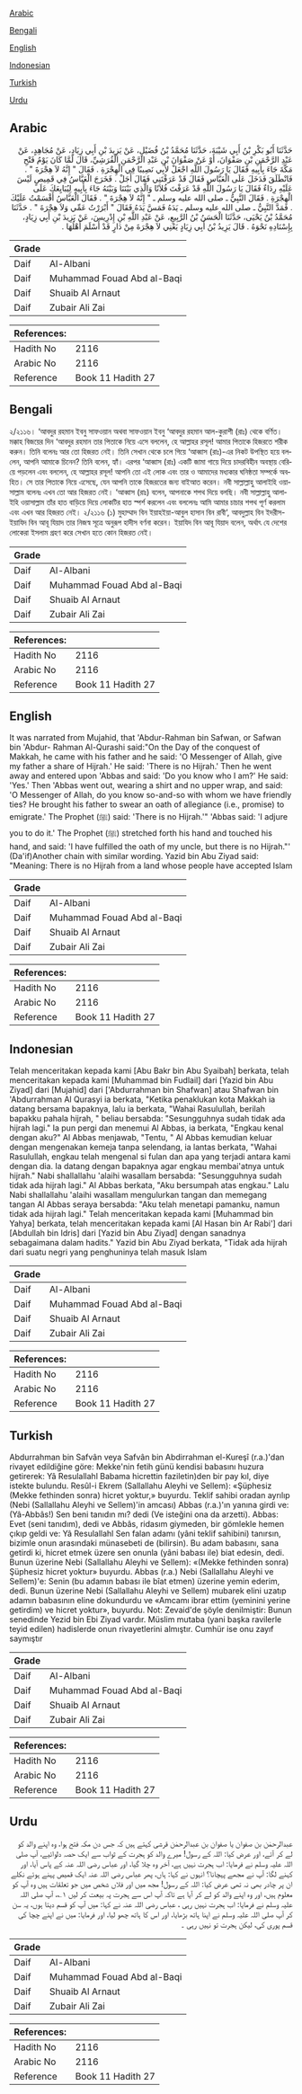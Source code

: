 [Arabic](#arabic)

[Bengali](#bengali)

[English](#english)

[Indonesian](#indonesian)

[Turkish](#turkish)

[Urdu](#urdu)

## Arabic


<div dir="rtl" lang="ar" style={{fontSize:'larger',backgroundColor:'#f8f9fa',padding:20}}>
حَدَّثَنَا أَبُو بَكْرِ بْنُ أَبِي شَيْبَةَ، حَدَّثَنَا مُحَمَّدُ بْنُ فُضَيْلٍ، عَنْ يَزِيدَ بْنِ أَبِي زِيَادٍ، عَنْ مُجَاهِدٍ، عَنْ عَبْدِ الرَّحْمَنِ بْنِ صَفْوَانَ، أَوْ عَنْ صَفْوَانَ بْنِ عَبْدِ الرَّحْمَنِ الْقُرَشِيِّ، قَالَ لَمَّا كَانَ يَوْمُ فَتْحِ مَكَّةَ جَاءَ بِأَبِيهِ فَقَالَ يَا رَسُولَ اللَّهِ اجْعَلْ لأَبِي نَصِيبًا فِي الْهِجْرَةِ ‏.‏ فَقَالَ ‏"‏ إِنَّهُ لاَ هِجْرَةَ ‏"‏ ‏.‏ فَانْطَلَقَ فَدَخَلَ عَلَى الْعَبَّاسِ فَقَالَ قَدْ عَرَفْتَنِي فَقَالَ أَجَلْ ‏.‏ فَخَرَجَ الْعَبَّاسُ فِي قَمِيصٍ لَيْسَ عَلَيْهِ رِدَاءٌ فَقَالَ يَا رَسُولَ اللَّهِ قَدْ عَرَفْتَ فُلاَنًا وَالَّذِي بَيْنَنَا وَبَيْنَهُ جَاءَ بِأَبِيهِ لِيُبَايِعَكَ عَلَى الْهِجْرَةِ ‏.‏ فَقَالَ النَّبِيُّ ـ صلى الله عليه وسلم ـ ‏"‏ إِنَّهُ لاَ هِجْرَةَ ‏"‏ ‏.‏ فَقَالَ الْعَبَّاسُ أَقْسَمْتُ عَلَيْكَ ‏.‏ فَمَدَّ النَّبِيُّ ـ صلى الله عليه وسلم ـ يَدَهُ فَمَسَّ يَدَهُ فَقَالَ ‏"‏ أَبْرَرْتُ عَمِّي وَلاَ هِجْرَةَ ‏"‏ ‏.‏ حَدَّثَنَا مُحَمَّدُ بْنُ يَحْيَى، حَدَّثَنَا الْحَسَنُ بْنُ الرَّبِيعِ، عَنْ عَبْدِ اللَّهِ بْنِ إِدْرِيسَ، عَنْ يَزِيدَ بْنِ أَبِي زِيَادٍ، بِإِسْنَادِهِ نَحْوَهُ ‏.‏ قَالَ يَزِيدُ بْنُ أَبِي زِيَادٍ يَعْنِي لاَ هِجْرَةَ مِنْ دَارٍ قَدْ أَسْلَمَ أَهْلُهَا ‏.‏
</div>
<div style={{backgroundColor:'#f8f9fa',padding:20, marginBottom: 10}}><table> <thead> <tr> <th>Grade</th> <th></th> </tr> </thead> <tbody> <tr><td>Daif</td><td>Al-Albani</td></tr><tr><td>Daif</td><td>Muhammad Fouad Abd al-Baqi</td></tr><tr><td>Daif</td><td>Shuaib Al Arnaut</td></tr><tr><td>Daif</td><td>Zubair Ali Zai</td></tr></tbody></table><table> <thead> <tr> <th>References:</th> <th></th> </tr> </thead> <tbody><tr><td>Hadith No</td><td>2116</td></tr><tr><td>Arabic No</td><td>2116</td></tr><tr><td>Reference</td><td>Book 11 Hadith 27</td></tr></tbody></table></div>

## Bengali


<div dir="ltr" lang="bn" style={{fontSize:'larger',backgroundColor:'#f8f9fa',padding:20}}>
২/২১১৬। ‘আবদুর রহমান ইবনু সাফওয়ান অথবা সাফওয়ান ইবনু ‘আবদুর রহমান আল-কুরাশী (রাঃ) থেকে বর্ণিত। মক্কাহ বিজয়ের দিন ‘আবদুর রহমান তার পিতাকে নিয়ে এসে বললেন, হে আল্লাহর রসূল! আমার পিতাকে হিজরতে শরীক করুন। তিনি বলেনঃ আর তো হিজরত নেই। তিনি সেখান থেকে চলে গিয়ে ‘আব্বাস (রাঃ)-এর নিকট উপস্থিত হয়ে বললেন, আপনি আমাকে চিনেন? তিনি বলেন, হ্যাঁ। এরপর ‘আব্বাস (রাঃ) একটি জামা গায়ে দিয়ে চাদরবিহীন অবস্থায় বেরিয়ে পড়লেন এবং বললেন, হে আল্লাহর রসূল! আপনি তো এই লোক এবং তার ও আমাদের মধ্যকার ঘনিষ্ঠতা সম্পর্কে অবহিত। সে তার পিতাকে নিয়ে এসেছে, যেন আপনি তাকে হিজরতের জন্য বাইআত করেন। নবী সাল্লাল্লাহু আলাইহি ওয়াসাল্লাম বলেনঃ এখন তো আর হিজরত নেই। ‘আব্বাস (রাঃ) বলেন, আপনাকে শপথ দিয়ে বলছি। নবী সাল্লাল্লাহু আলাইহি ওয়াসাল্লাম তাঁর হাত বাড়িয়ে দিয়ে লোকটির হাত স্পর্শ করলেন এবং বললেনঃ আমি আমার চাচার শপথ পূর্ণ করলাম এবং এখন আর হিজরত নেই। ২/২১১৬ (১) মুহাম্মাদ বিন ইয়াহইয়া-আবুল হাসান বিন রাবী‘, আবদুল্লাহ বিন ইদরীস-ইয়াযিদ বিন আবূ যিয়াদ তার নিজস্ব সূত্রে অনুরূপ হাদীস বর্ণনা করেন। ইয়াযিদ বিন আবূ যিয়াদ বলেন, অর্থাৎ যে দেশের লোকেরা ইসলাম গ্রহণ করে সেখান হতে কোন হিজরত নেই।
</div>
<div style={{backgroundColor:'#f8f9fa',padding:20, marginBottom: 10}}><table> <thead> <tr> <th>Grade</th> <th></th> </tr> </thead> <tbody> <tr><td>Daif</td><td>Al-Albani</td></tr><tr><td>Daif</td><td>Muhammad Fouad Abd al-Baqi</td></tr><tr><td>Daif</td><td>Shuaib Al Arnaut</td></tr><tr><td>Daif</td><td>Zubair Ali Zai</td></tr></tbody></table><table> <thead> <tr> <th>References:</th> <th></th> </tr> </thead> <tbody><tr><td>Hadith No</td><td>2116</td></tr><tr><td>Arabic No</td><td>2116</td></tr><tr><td>Reference</td><td>Book 11 Hadith 27</td></tr></tbody></table></div>

## English


<div dir="ltr" lang="en" style={{fontSize:'larger',backgroundColor:'#f8f9fa',padding:20}}>
It was narrated from Mujahid, that 'Abdur-Rahman bin Safwan, or Safwan bin 'Abdur- Rahman Al-Qurashi said:"On the Day of the conquest of Makkah, he came with his father and he said: 'O Messenger of Allah, give my father a share of Hijrah.' He said: 'There is no Hijrah.' Then he went away and entered upon 'Abbas and said: 'Do you know who I am?' He said: 'Yes.' Then 'Abbas went out, wearing a shirt and no upper wrap, and said: 'O Messenger of Allah, do you know so-and-so with whom we have friendly ties? He brought his father to swear an oath of allegiance (i.e., promise) to emigrate.' The Prophet (ﷺ) said: 'There is no Hijrah.'" 'Abbas said: 'I adjure you to do it.' The Prophet (ﷺ) stretched forth his hand and touched his hand, and said: 'I have fulfilled the oath of my uncle, but there is no Hijrah."' (Da'if)Another chain with similar wording. Yazid bin Abu Ziyad said: "Meaning: There is no Hijrah from a land whose people have accepted Islam
</div>
<div style={{backgroundColor:'#f8f9fa',padding:20, marginBottom: 10}}><table> <thead> <tr> <th>Grade</th> <th></th> </tr> </thead> <tbody> <tr><td>Daif</td><td>Al-Albani</td></tr><tr><td>Daif</td><td>Muhammad Fouad Abd al-Baqi</td></tr><tr><td>Daif</td><td>Shuaib Al Arnaut</td></tr><tr><td>Daif</td><td>Zubair Ali Zai</td></tr></tbody></table><table> <thead> <tr> <th>References:</th> <th></th> </tr> </thead> <tbody><tr><td>Hadith No</td><td>2116</td></tr><tr><td>Arabic No</td><td>2116</td></tr><tr><td>Reference</td><td>Book 11 Hadith 27</td></tr></tbody></table></div>

## Indonesian


<div dir="ltr" lang="id" style={{fontSize:'larger',backgroundColor:'#f8f9fa',padding:20}}>
Telah menceritakan kepada kami [Abu Bakr bin Abu Syaibah] berkata, telah menceritakan kepada kami [Muhammad bin Fudlail] dari [Yazid bin Abu Ziyad] dari [Mujahid] dari ['Abdurrahman bin Shafwan] atau Shafwan bin 'Abdurrahman Al Qurasyi ia berkata, "Ketika penaklukan kota Makkah ia datang bersama bapaknya, lalu ia berkata, "Wahai Rasulullah, berilah bapakku pahala hijrah, " beliau bersabda: "Sesungguhnya sudah tidak ada hijrah lagi." Ia pun pergi dan menemui Al Abbas, ia berkata, "Engkau kenal dengan aku?" Al Abbas menjawab, "Tentu, " Al Abbas kemudian keluar dengan mengenakan kemeja tanpa selendang, ia lantas berkata, "Wahai Rasulullah, engkau telah mengenal si fulan dan apa yang terjadi antara kami dengan dia. Ia datang dengan bapaknya agar engkau membai'atnya untuk hijrah." Nabi shallallahu 'alaihi wasallam bersabda: "Sesungguhnya sudah tidak ada hijrah lagi." Al Abbas berkata, "Aku bersumpah atas engkau." Lalu Nabi shallallahu 'alaihi wasallam mengulurkan tangan dan memegang tangan Al Abbas seraya bersabda: "Aku telah menetapi pamanku, namun tidak ada hijrah lagi." Telah menceritakan kepada kami [Muhammad bin Yahya] berkata, telah menceritakan kepada kami [Al Hasan bin Ar Rabi'] dari [Abdullah bin Idris] dari [Yazid bin Abu Ziyad] dengan sanadnya sebagaimana dalam hadits." Yazid bin Abu Ziyad berkata, "Tidak ada hijrah dari suatu negri yang penghuninya telah masuk Islam
</div>
<div style={{backgroundColor:'#f8f9fa',padding:20, marginBottom: 10}}><table> <thead> <tr> <th>Grade</th> <th></th> </tr> </thead> <tbody> <tr><td>Daif</td><td>Al-Albani</td></tr><tr><td>Daif</td><td>Muhammad Fouad Abd al-Baqi</td></tr><tr><td>Daif</td><td>Shuaib Al Arnaut</td></tr><tr><td>Daif</td><td>Zubair Ali Zai</td></tr></tbody></table><table> <thead> <tr> <th>References:</th> <th></th> </tr> </thead> <tbody><tr><td>Hadith No</td><td>2116</td></tr><tr><td>Arabic No</td><td>2116</td></tr><tr><td>Reference</td><td>Book 11 Hadith 27</td></tr></tbody></table></div>

## Turkish


<div dir="ltr" lang="tr" style={{fontSize:'larger',backgroundColor:'#f8f9fa',padding:20}}>
Abdurrahman bin Safvân veya Safvân bin Abdirrahman el-Kureşî (r.a.)'dan rivayet edildiğine göre: Mekke'nin fetih günü kendisi babasını huzura getirerek: Yâ Resulallahl Babama hicrettin faziletin)den bir pay kıl, diye istekte bulundu. Resûl-i Ekrem (Sallallahu Aleyhi ve Sellem): «Şüphesiz (Mekke fethinden sonra) hicret yoktur,» buyurdu. Teklif sahibi oradan ayrılıp (Nebi (Sallallahu Aleyhi ve Sellem)'in amcası) Abbas (r.a.)'ın yanına girdi ve: (Yâ-Abbâs!) Sen beni tanıdın mı? dedi (Ve isteğini ona da arzetti). Abbas: Evet (seni tanıdım), dedi ve Abbâs, ridasım giymeden, bir gömlekle hemen çıkıp geldi ve: Yâ Resulallahl Sen falan adamı (yâni teklif sahibini) tanırsın, bizimle onun arasındaki münasebeti de (bilirsin). Bu adam babasını, sana getirdi ki, hicret etmek üzere sen onunla (yâni babası ile) biat edesin, dedi. Bunun üzerine Nebi (Sallallahu Aleyhi ve Sellem): «(Mekke fethinden sonra) Şüphesiz hicret yoktur» buyurdu. Abbas (r.a.) Nebi (Sallallahu Aleyhi ve Sellem)'e: Senin (bu adamın babası ile bîat etmen) üzerine yemin ederim, dedi. Bunun üzerine Nebi (Sallallahu Aleyhi ve Sellem) mubarek elini uzatıp adamın babasının eline dokundurdu ve «Amcamı ibrar ettim (yeminini yerine getirdim) ve hicret yoktur», buyurdu. Not: Zevaid'de şöyle denilmiştir: Bunun senedinde Yezid bin Ebi Ziyad vardır. Müslim mutaba (yani başka ravilerle teyid edilen) hadislerde onun rivayetlerini almıştır. Cumhür ise onu zayıf saymıştır
</div>
<div style={{backgroundColor:'#f8f9fa',padding:20, marginBottom: 10}}><table> <thead> <tr> <th>Grade</th> <th></th> </tr> </thead> <tbody> <tr><td>Daif</td><td>Al-Albani</td></tr><tr><td>Daif</td><td>Muhammad Fouad Abd al-Baqi</td></tr><tr><td>Daif</td><td>Shuaib Al Arnaut</td></tr><tr><td>Daif</td><td>Zubair Ali Zai</td></tr></tbody></table><table> <thead> <tr> <th>References:</th> <th></th> </tr> </thead> <tbody><tr><td>Hadith No</td><td>2116</td></tr><tr><td>Arabic No</td><td>2116</td></tr><tr><td>Reference</td><td>Book 11 Hadith 27</td></tr></tbody></table></div>

## Urdu


<div dir="rtl" lang="ur" style={{fontSize:'larger',backgroundColor:'#f8f9fa',padding:20}}>
عبدالرحمٰن بن صفوان یا صفوان بن عبدالرحمٰن قرشی کہتے ہیں کہ جس دن مکہ فتح ہوا، وہ اپنے والد کو لے کر آئے، اور عرض کیا: اللہ کے رسول! میرے والد کو ہجرت کے ثواب سے ایک حصہ دلوائیے، آپ صلی اللہ علیہ وسلم نے فرمایا: اب ہجرت نہیں ہے، آخر وہ چلا گیا، اور عباس رضی اللہ عنہ کے پاس آیا، اور کہنے لگا: آپ نے مجھے پہچانا؟ انہوں نے کہا: ہاں، پھر عباس رضی اللہ عنہ ایک قمیص پہنے ہوئے نکلے ان پر چادر بھی نہ تھی عرض کیا: اللہ کے رسول! مجھ میں اور فلاں شخص میں جو تعلقات ہیں وہ آپ کو معلوم ہیں، اور وہ اپنے والد کو لے کر آیا ہے تاکہ آپ اس سے ہجرت پہ بیعت کر لیں ۱؎، آپ صلی اللہ علیہ وسلم نے فرمایا: اب ہجرت نہیں رہی ، عباس رضی اللہ عنہ نے کہا: میں آپ کو قسم دیتا ہوں، یہ سن کر آپ صلی اللہ علیہ وسلم نے اپنا ہاتھ بڑھایا، اور اس کا ہاتھ چھو لیا، اور فرمایا: میں نے اپنے چچا کی قسم پوری کی، لیکن ہجرت تو نہیں رہی ۔
</div>
<div style={{backgroundColor:'#f8f9fa',padding:20, marginBottom: 10}}><table> <thead> <tr> <th>Grade</th> <th></th> </tr> </thead> <tbody> <tr><td>Daif</td><td>Al-Albani</td></tr><tr><td>Daif</td><td>Muhammad Fouad Abd al-Baqi</td></tr><tr><td>Daif</td><td>Shuaib Al Arnaut</td></tr><tr><td>Daif</td><td>Zubair Ali Zai</td></tr></tbody></table><table> <thead> <tr> <th>References:</th> <th></th> </tr> </thead> <tbody><tr><td>Hadith No</td><td>2116</td></tr><tr><td>Arabic No</td><td>2116</td></tr><tr><td>Reference</td><td>Book 11 Hadith 27</td></tr></tbody></table></div>